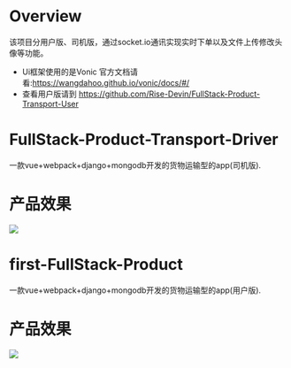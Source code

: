 # Overview
该项目分用户版、司机版，通过socket.io通讯实现实时下单以及文件上传修改头像等功能。


* Ui框架使用的是Vonic 官方文档请看:https://wangdahoo.github.io/vonic/docs/#/
* 查看用户版请到 https://github.com/Rise-Devin/FullStack-Product-Transport-User

# FullStack-Product-Transport-Driver
一款vue+webpack+django+mongodb开发的货物运输型的app(司机版).

# 产品效果
![](https://raw.githubusercontent.com/Rise-Devin/FullStack-Product-Transport-Driver/master/tohcart.gif)

# first-FullStack-Product
一款vue+webpack+django+mongodb开发的货物运输型的app(用户版).
# 产品效果
![](https://raw.githubusercontent.com/Rise-Devin/FullStack-Product-Transport-User/master/media/tohcart-user.gif)
